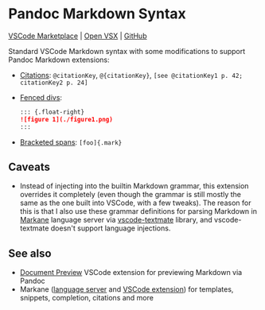 # Pandoc Markdown Syntax

[VSCode Marketplace](https://marketplace.visualstudio.com/items?itemName=garlicbreadcleric.pandoc-markdown-syntax) |
[Open VSX](https://open-vsx.org/extension/garlicbreadcleric/pandoc-markdown-syntax) |
[GitHub](https://github.com/garlicbreadcleric/vscode-pandoc-markdown)

Standard VSCode Markdown syntax with some modifications to support Pandoc Markdown extensions:

- [Citations](https://pandoc.org/MANUAL.html#extension-citations): `@citationKey`, `@{citationKey}`, `[see @citationKey1 p. 42; citationKey2 p. 24]`
- [Fenced divs](https://pandoc.org/MANUAL.html#extension-fenced_divs):

  ```markdown
  ::: {.float-right}
  ![figure 1](./figure1.png)
  :::
  ```
- [Bracketed spans](https://pandoc.org/MANUAL.html#extension-bracketed_spans): `[foo]{.mark}`

## Caveats

- Instead of injecting into the builtin Markdown grammar, this extension overrides it completely (even though the grammar is still mostly the same as the one built into VSCode, with a few tweaks). The reason for this is that I also use these grammar definitions for parsing Markdown in [Markane](https://github.com/garlicbreadcleric/markane) language server via [vscode-textmate](https://github.com/microsoft/vscode-textmate) library, and vscode-textmate doesn't support language injections.

## See also

- [Document Preview](https://github.com/garlicbreadcleric/vscode-document-preview) VSCode extension for previewing Markdown via Pandoc
- Markane ([language server](https://github.com/garlicbreadcleric/markane) and [VSCode extension](https://github.com/garlicbreadcleric/vscode-markane)) for templates, snippets, completion, citations and more
